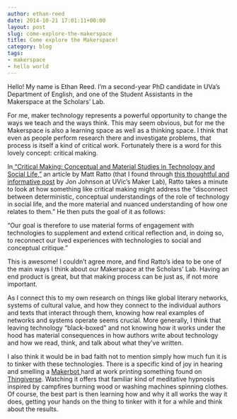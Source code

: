 ```yaml
---
author: ethan-reed
date: 2014-10-21 17:01:11+00:00
layout: post
slug: come-explore-the-makerspace
title: Come explore the Makerspace!
category: blog
tags:
- makerspace
- hello world
---
```


Hello! My name is Ethan Reed. I’m a second-year PhD candidate in UVa’s Department of English, and one of the Student Assistants in the Makerspace at the Scholars’ Lab.

For me, maker technology represents a powerful opportunity to change the ways we teach and the ways think. This may seem obvious, but for me the Makerspace is also a learning space as well as a thinking space. I think that even as people perform research there and investigate problems, that process is itself a kind of critical work. Fortunately there is a word for this lovely concept: critical making.

In[ “Critical Making: Conceptual and Material Studies in Technology and Social Life,”](http://www.tandfonline.com/doi/pdf/10.1080/01972243.2011.583819) an article by Matt Ratto (that I found through [this thoughtful and informative post](http://maker.uvic.ca/scholarship/) by Jon Johnson at UVic’s Maker Lab), Ratto takes a minute to look at how something like critical making might address the “disconnect between deterministic, conceptual understandings of the role of technology in social life, and the more material and nuanced understanding of how one relates to them.” He then puts the goal of it as follows:

“Our goal is therefore to use material forms of engagement with technologies to supplement and extend critical reflection and, in doing so, to reconnect our lived experiences with technologies to social and conceptual critique.”

This is awesome! I couldn’t agree more, and find Ratto’s idea to be one of the main ways I think about our Makerspace at the Scholars’ Lab. Having an end product is great, but that making process can be just as, if not more important.

As I connect this to my own research on things like global literary networks, systems of cultural value, and how they connect to the individual authors and texts that interact through them, knowing how real examples of networks and systems operate seems crucial. More generally, I think that leaving technology “black-boxed” and not knowing how it works under the hood has material consequences in how authors write about technology and how we read, think, and talk about what they’ve written.

I also think it would be in bad faith not to mention simply how much fun it is to tinker with these technologies. There is a specific kind of joy in hearing and smelling a [Makerbot ](http://www.makerbot.com/)hard at work printing something found on [Thingiverse](http://www.thingiverse.com/). Watching it offers that familiar kind of meditative hypnosis inspired by campfires burning wood or washing machines spinning clothes. Of course, the best part is then learning how and why it all works the way it does, getting your hands on the thing to tinker with it for a while and think about the results.
